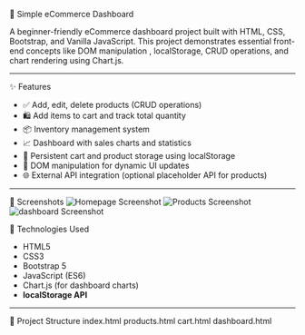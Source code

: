 
🛒 Simple eCommerce Dashboard

A beginner-friendly eCommerce dashboard project built with HTML, CSS, Bootstrap, and Vanilla JavaScript. This project demonstrates essential front-end concepts like DOM manipulation , localStorage, CRUD operations, and chart rendering using Chart.js.

---

✨ Features

- ✅ Add, edit, delete products (CRUD operations)
- 🛍️ Add items to cart and track total quantity
- 📦 Inventory management system
- 📈 Dashboard with sales charts and statistics
- 💾 Persistent cart and product storage using localStorage
- 🔄 DOM manipulation for dynamic UI updates
- 🌐 External API integration (optional placeholder API for products)

---

📸 Screenshots
![Homepage Screenshot](https://user-images.githubusercontent.com/homepage.PNG)
![Products Screenshot](https://user-images.githubusercontent.com/products.PNG)
![dashboard Screenshot](https://user-images.githubusercontent.com/dashboard.PNG)




🚀 Technologies Used

- HTML5
- CSS3
- Bootstrap 5
- JavaScript (ES6)
- Chart.js (for dashboard charts)
- **localStorage API**

---

📂 Project Structure
index.html
products.html
cart.html
dashboard.html


